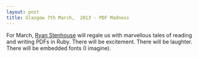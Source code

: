 ```yaml
---
layout: post
title: Glasgow 7th March,  2013 - PDF Madness
---
```


For March, [Ryan Stenhouse](https://twitter.com/ryanstenhouse) will regale us with marvellous tales of reading and writing PDFs in Ruby.  There will be excitement. There will be laughter. There will be embedded fonts (I imagine).

